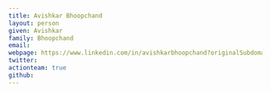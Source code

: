 ```yaml
---
title: Avishkar Bhoopchand
layout: person
given: Avishkar
family: Bhoopchand
email: 
webpage: https://www.linkedin.com/in/avishkarbhoopchand?originalSubdomain=uk
twitter: 
actionteam: true
github: 
---
```


